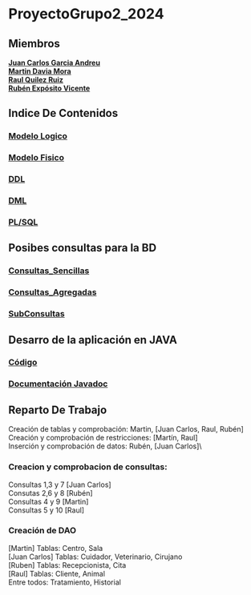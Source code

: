 # ProyectoGrupo2_2024

## Miembros
[**Juan Carlos Garcia Andreu**](https://github.com/JuanCarlosgarcia86) \
[**Martin Davia Mora**](https://github.com/Apolonelche) \
[**Raul Quilez Ruiz**](https://github.com/Quilez42) \
[**Rubén Expósito Vicente**](https://github.com/Rebirzt)

## Indice De Contenidos
### [Modelo Logico](https://github.com/Proyecto1K2024Grupo2/ProyectoGrupo2_2024/blob/main/Creación/Modelo%20Logico.md)
### [Modelo Fisico](https://github.com/Proyecto1K2024Grupo2/ProyectoGrupo2_2024/blob/main/Creación/Modelo%20Físico.md)
### [DDL](https://github.com/Proyecto1K2024Grupo2/ProyectoGrupo2_2024/blob/main/Creación/DDL.sql)
### [DML](https://github.com/Proyecto1K2024Grupo2/ProyectoGrupo2_2024/blob/main/Creación/DML.sql)
### [PL/SQL](https://github.com/Proyecto1K2024Grupo2/ProyectoGrupo2_2024/blob/main/PLSQL/plSQL.sql)


## Posibes consultas para la BD
### [Consultas_Sencillas](https://github.com/Proyecto1K2024Grupo2/ProyectoGrupo2_2024/blob/main/Consultas/1.Consultas_Sencillas.sql)
### [Consultas_Agregadas](https://github.com/Proyecto1K2024Grupo2/ProyectoGrupo2_2024/blob/main/Consultas/2.Consultas_Agregadas.sql)
### [SubConsultas](https://github.com/Proyecto1K2024Grupo2/ProyectoGrupo2_2024/blob/main/Consultas/3.SubConsultas.sql)

## Desarro de la aplicación en JAVA
### [Código](https://github.com/Proyecto1K2024Grupo2/ProyectoGrupo2_2024/tree/Master)
### [Documentación Javadoc](https://proyecto1k2024grupo2.github.io/ProyectoGrupo2_2024)

## Reparto De Trabajo
Creación de tablas y comprobación: Martin, [Juan Carlos, Raul, Rubén]\
Creación y comprobación de restricciones: [Martín, Raul]\
Inserción y comprobación de datos: Rubén, [Juan Carlos]\

### Creacion y comprobacion de consultas:
  Consultas 1,3 y 7 [Juan Carlos]\
  Consutas 2,6 y 8 [Rubén]\
  Consultas 4 y 9 [Martin]\
  Consultas 5 y 10 [Raul]

### Creación de DAO
  [Martin] Tablas: Centro, Sala\
  [Juan Carlos] Tablas: Cuidador, Veterinario, Cirujano\
  [Ruben] Tablas: Recepcionista, Cita\
  [Raul] Tablas: Cliente, Animal\
  Entre todos: Tratamiento, Historial
